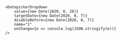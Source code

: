     <DatepickerDropdown 
        value={new Date(2020, 0, 20)}
        targetDate={new Date(2020, 0, 7)}
        disableBefore={new Date(2020, 0, 7)}
        name="1"
        onChange={e => console.log(JSON.stringify(e))}
    />
